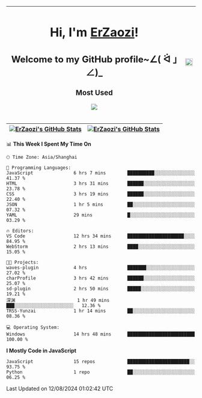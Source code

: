 |<h1>Hi, I'm <a href="https://github.com/erzaozi">ErZaozi</a>! </h1><h2>Welcome to my GitHub profile~∠( ᐛ 」∠)_</h2><p><h3>Most Used</h3><img src="https://skillicons.dev/icons?i=github,vscode,visualstudio,ubuntu,postman,pycharm,webstorm,git,docker"></p>|<img decoding="async" align=center src="https://cdn.jsdelivr.net/gh/erzaozi/erzaozi/image.gif" width="100%">|
| ----- | ----- |

| <a href="https://github.com/erzaozi"><img align="center" src="https://github-readme-stats.vercel.app/api/top-langs/?username=erzaozi&title_color=44cef6&text_color=4b5cc4&icon_color=2bbc8a&bg_color=white&langs_count=4&hide_border=true" alt="ErZaozi's GitHub Stats" /></a> | <a href="https://github.com/erzaozi"><img align="center" src="https://github-readme-stats.vercel.app/api?username=erzaozi&show_icons=true&line_height=27&count_private=true&title_color=44cef6&text_color=4b5cc4&icon_color=2bbc8a&bg_color=white&hide_border=true" alt="ErZaozi's GitHub Stats" /></a> |
| ----- | ----- |
<!--START_SECTION:waka-->
📊 **This Week I Spent My Time On** 

```text
🕑︎ Time Zone: Asia/Shanghai

💬 Programming Languages: 
JavaScript               6 hrs 7 mins        ██████████░░░░░░░░░░░░░░░   41.37 % 
HTML                     3 hrs 31 mins       ██████░░░░░░░░░░░░░░░░░░░   23.78 % 
CSS                      3 hrs 19 mins       ██████░░░░░░░░░░░░░░░░░░░   22.40 % 
JSON                     1 hr 5 mins         ██░░░░░░░░░░░░░░░░░░░░░░░   07.32 % 
YAML                     29 mins             █░░░░░░░░░░░░░░░░░░░░░░░░   03.29 % 

🔥 Editors: 
VS Code                  12 hrs 34 mins      █████████████████████░░░░   84.95 % 
WebStorm                 2 hrs 13 mins       ████░░░░░░░░░░░░░░░░░░░░░   15.05 % 

🐱‍💻 Projects: 
waves-plugin             4 hrs               ███████░░░░░░░░░░░░░░░░░░   27.02 % 
charProfile              3 hrs 42 mins       ██████░░░░░░░░░░░░░░░░░░░   25.07 % 
sd-plugin                2 hrs 50 mins       █████░░░░░░░░░░░░░░░░░░░░   19.21 % 
深渊                       1 hr 49 mins        ███░░░░░░░░░░░░░░░░░░░░░░   12.36 % 
TRSS-Yunzai              1 hr 14 mins        ██░░░░░░░░░░░░░░░░░░░░░░░   08.36 % 

💻 Operating System: 
Windows                  14 hrs 48 mins      █████████████████████████   100.00 % 
```

**I Mostly Code in JavaScript** 

```text
JavaScript               15 repos            ███████████████████████░░   93.75 % 
Python                   1 repo              ██░░░░░░░░░░░░░░░░░░░░░░░   06.25 % 
```




 Last Updated on 12/08/2024 01:02:42 UTC
<!--END_SECTION:waka-->
